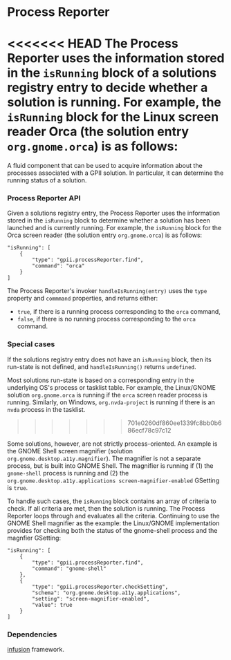 Process Reporter
===

<<<<<<< HEAD
The Process Reporter uses the information stored in the `isRunning` block of a solutions registry entry to decide whether a solution is running.  For example, the `isRunning` block for the Linux screen reader Orca (the solution entry `org.gnome.orca`) is as follows:
=======
A fluid component that can be used to acquire information about the processes associated with a GPII solution.  In particular, it can determine the running status of a solution.

### Process Reporter API

Given a solutions registry entry, the Process Reporter uses the information stored in the `isRunning` block to determine whether a solution has been launched and is currently running.  For example, the `isRunning` block for the Orca screen reader (the solution entry `org.gnome.orca`) is as
follows:

```
"isRunning": [
    {
        "type": "gpii.processReporter.find",
        "command": "orca"
    }
]
```

The Process Reporter's invoker `handleIsRunning(entry)` uses the `type` property and `commmand` properties, and returns either:
 - `true`, if there is a running process corresponding to the `orca` command,
 - `false`, if there is no running process corresponding to the `orca` command.

### Special cases

If the solutions registry entry does not have an `isRunning` block, then its run-state is not defined, and `handleIsRunning()` returns `undefined`.

Most solutions run-state is based on a corresponding entry in the underlying OS's process or tasklist table.  For example, the Linux/GNOME solution `org.gnome.orca` is running if the `orca` screen reader process is running.  Similarly, on Windows, `org.nvda-project` is running if there is an `nvda` process in the tasklist.
>>>>>>> 701e0260df860ee1339fc8bb0b686ecf78c97c12

Some solutions, however, are not strictly process-oriented.  An example is the GNOME Shell screen magnifier (solution `org.gnome.desktop.a11y.magnifier`).  The magnifier is not a separate process, but is built into GNOME Shell.  The magnifier is running if (1) the `gnome-shell` process is running and (2) the `org.gnome.desktop.a11y.applications screen-magnifier-enabled` GSetting is `true`.

To handle such cases, the `isRunning` block contains an array of criteria to check.  If all criteria are met, then the solution is running.  The Process Reporter loops through and evaluates all the criteria.  Continuing to use the GNOME Shell magnifier as the example: the Linux/GNOME implementation provides for checking both the status of the gnome-shell process and the magnfier GSetting:

```
"isRunning": [
    {
        "type": "gpii.processReporter.find",
        "command": "gnome-shell"
    },
    {
        "type": "gpii.processReporter.checkSetting",
        "schema": "org.gnome.desktop.a11y.applications",
        "setting": "screen-magnifier-enabled",
        "value": true
    }
]
```

### Dependencies

[infusion](https://github.com/fluid-project/infusion) framework.
